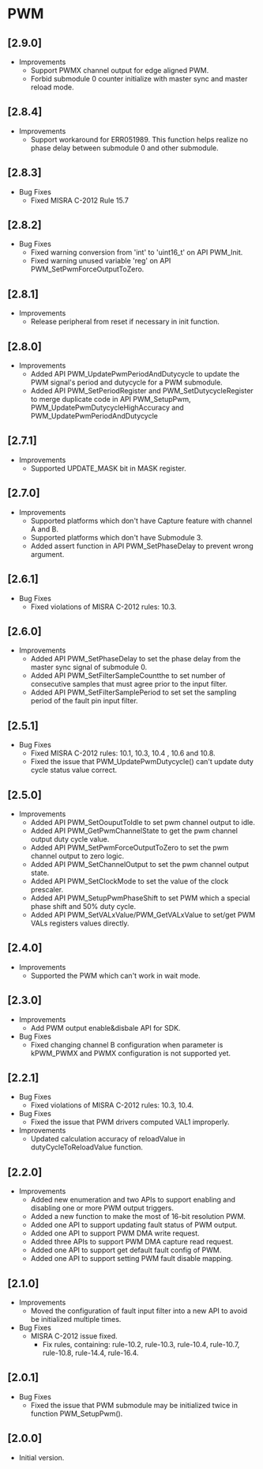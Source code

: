 # PWM

## [2.9.0]

- Improvements
  - Support PWMX channel output for edge aligned PWM.
  - Forbid submodule 0 counter initialize with master sync and master reload mode.

## [2.8.4]

- Improvements
  - Support workaround for ERR051989. This function helps realize no phase delay between submodule 0 and other submodule.

## [2.8.3]

- Bug Fixes
  - Fixed MISRA C-2012 Rule 15.7

## [2.8.2]

- Bug Fixes
  - Fixed warning conversion from 'int' to 'uint16_t' on API PWM_Init.
  - Fixed warning unused variable 'reg' on API PWM_SetPwmForceOutputToZero.

## [2.8.1]

- Improvements
  - Release peripheral from reset if necessary in init function.

## [2.8.0]

- Improvements
  - Added API PWM_UpdatePwmPeriodAndDutycycle to update the PWM signal's period  and dutycycle for a PWM submodule.
  - Added API PWM_SetPeriodRegister and PWM_SetDutycycleRegister to merge duplicate code in API PWM_SetupPwm,
    PWM_UpdatePwmDutycycleHighAccuracy and PWM_UpdatePwmPeriodAndDutycycle

## [2.7.1]

- Improvements
  - Supported UPDATE_MASK bit in MASK register.

## [2.7.0]

- Improvements
  - Supported platforms which don't have Capture feature with channel A and B.
  - Supported platforms which don't have Submodule 3.
  - Added assert function in API PWM_SetPhaseDelay to prevent wrong argument.

## [2.6.1]

- Bug Fixes
  - Fixed violations of MISRA C-2012 rules: 10.3.

## [2.6.0]

- Improvements
  - Added API PWM_SetPhaseDelay to set the phase delay from the master sync signal of submodule 0.
  - Added API PWM_SetFilterSampleCountthe to set number of consecutive samples that must agree prior to the input filter.
  - Added API PWM_SetFilterSamplePeriod to set set the sampling period of the fault pin input filter.

## [2.5.1]

- Bug Fixes
  - Fixed MISRA C-2012 rules: 10.1, 10.3, 10.4 , 10.6 and 10.8.
  - Fixed the issue that PWM_UpdatePwmDutycycle() can't update duty cycle status value correct.

## [2.5.0]

- Improvements
  - Added API PWM_SetOouputToIdle to set pwm channel output to idle.
  - Added API PWM_GetPwmChannelState to get the pwm channel output duty cycle value.
  - Added API PWM_SetPwmForceOutputToZero to set the pwm channel output to zero logic.
  - Added API PWM_SetChannelOutput to set the pwm channel output state.
  - Added API PWM_SetClockMode to set the value of the clock prescaler.
  - Added API PWM_SetupPwmPhaseShift to set PWM which a special phase shift and 50% duty cycle.
  - Added API PWM_SetVALxValue/PWM_GetVALxValue to set/get PWM VALs registers values directly.

## [2.4.0]

- Improvements
  - Supported the PWM which can't work in wait mode.

## [2.3.0]

- Improvements
  - Add PWM output enable&disbale API for SDK.
- Bug Fixes
  - Fixed changing channel B configuration when parameter is kPWM_PWMX and PWMX configuration is not supported yet.

## [2.2.1]

- Bug Fixes
  - Fixed violations of MISRA C-2012 rules: 10.3, 10.4.
- Bug Fixes
  - Fixed the issue that PWM drivers computed VAL1 improperly.
- Improvements
  - Updated calculation accuracy of reloadValue in dutyCycleToReloadValue function.

## [2.2.0]

- Improvements
  - Added new enumeration and two APIs to support enabling and disabling one or more PWM output triggers.
  - Added a new function to make the most of 16-bit resolution PWM.
  - Added one API to support updating fault status of PWM output.
  - Added one API to support PWM DMA write request.
  - Added three APIs to support PWM DMA capture read request.
  - Added one API to support get default fault config of PWM.
  - Added one API to support setting PWM fault disable mapping.

## [2.1.0]

- Improvements
  - Moved the configuration of fault input filter into a new API to avoid be initialized multiple times.
- Bug Fixes
  - MISRA C-2012 issue fixed.
    - Fix rules, containing: rule-10.2, rule-10.3, rule-10.4, rule-10.7, rule-10.8, rule-14.4, rule-16.4.

## [2.0.1]

- Bug Fixes
  - Fixed the issue that PWM submodule may be initialized twice in function PWM_SetupPwm().

## [2.0.0]

- Initial version.
